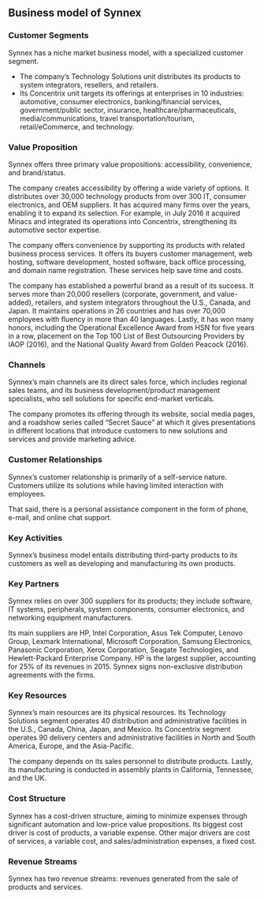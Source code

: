 Business model of Synnex
------------------------

 ### Customer Segments

 Synnex has a niche market business model, with a specialized customer segment.

  * The company’s Technology Solutions unit distributes its products to system integrators, resellers, and retailers.
 * Its Concentrix unit targets its offerings at enterprises in 10 industries: automotive, consumer electronics, banking/financial services, government/public sector, insurance, healthcare/pharmaceuticals, media/communications, travel transportation/tourism, retail/eCommerce, and technology.
  ### Value Proposition

 Synnex offers three primary value propositions: accessibility, convenience, and brand/status.

 The company creates accessibility by offering a wide variety of options. It distributes over 30,000 technology products from over 300 IT, consumer electronics, and OEM suppliers. It has acquired many firms over the years, enabling it to expand its selection. For example, in July 2016 it acquired Minacs and integrated its operations into Concentrix, strengthening its automotive sector expertise.

 The company offers convenience by supporting its products with related business process services. It offers its buyers customer management, web hosting, software development, hosted software, back office processing, and domain name registration. These services help save time and costs.

 The company has established a powerful brand as a result of its success. It serves more than 20,000 resellers (corporate, government, and value-added), retailers, and system integrators throughout the U.S., Canada, and Japan. It maintains operations in 26 countries and has over 70,000 employees with fluency in more than 40 languages. Lastly, it has won many honors, including the Operational Excellence Award from HSN for five years in a row, placement on the Top 100 List of Best Outsourcing Providers by IAOP (2016), and the National Quality Award from Golden Peacock (2016).

 ### Channels

 Synnex’s main channels are its direct sales force, which includes regional sales teams, and its business development/product management specialists, who sell solutions for specific end-market verticals.

 The company promotes its offering through its website, social media pages, and a roadshow series called “Secret Sauce” at which it gives presentations in different locations that introduce customers to new solutions and services and provide marketing advice.

 ### Customer Relationships

 Synnex’s customer relationship is primarily of a self-service nature. Customers utilize its solutions while having limited interaction with employees.

 That said, there is a personal assistance component in the form of phone, e-mail, and online chat support.

 ### Key Activities

 Synnex’s business model entails distributing third-party products to its customers as well as developing and manufacturing its own products.

 ### Key Partners

 Synnex relies on over 300 suppliers for its products; they include software, IT systems, peripherals, system components, consumer electronics, and networking equipment manufacturers.

 Its main suppliers are HP, Intel Corporation, Asus Tek Computer, Lenovo Group, Lexmark International, Microsoft Corporation, Samsung Electronics, Panasonic Corporation, Xerox Corporation, Seagate Technologies, and Hewlett-Packard Enterprise Company. HP is the largest supplier, accounting for 25% of its revenues in 2015. Synnex signs non-exclusive distribution agreements with the firms.

 ### Key Resources

 Synnex’s main resources are its physical resources. Its Technology Solutions segment operates 40 distribution and administrative facilities in the U.S., Canada, China, Japan, and Mexico. Its Concentrix segment operates 90 delivery centers and administrative facilities in North and South America, Europe, and the Asia-Pacific.

 The company depends on its sales personnel to distribute products. Lastly, its manufacturing is conducted in assembly plants in California, Tennessee, and the UK.

 ### Cost Structure

 Synnex has a cost-driven structure, aiming to minimize expenses through significant automation and low-price value propositions. Its biggest cost driver is cost of products, a variable expense. Other major drivers are cost of services, a variable cost, and sales/administration expenses, a fixed cost.

 ### Revenue Streams

 Synnex has two revenue streams: revenues generated from the sale of products and services.